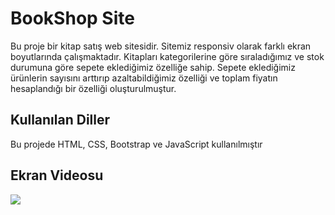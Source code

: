 <h1>BookShop Site</h1>

Bu proje bir kitap satış web sitesidir. Sitemiz responsiv olarak farklı ekran boyutlarında çalışmaktadır. Kitapları kategorilerine göre sıraladığımız ve stok durumuna göre sepete eklediğimiz özelliğe sahip. Sepete eklediğimiz ürünlerin sayısını arttırıp azaltabildiğimiz özelliği ve toplam fiyatın hesaplandığı bir özelliği oluşturulmuştur.

<h2>Kullanılan Diller</h2>

Bu projede HTML, CSS, Bootstrap ve JavaScript kullanılmıştır

<h2>Ekran Videosu</h2>

![](bookshop.gif)
